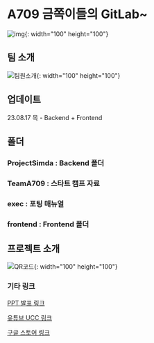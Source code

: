 # A709 금쪽이들의 GitLab~

![img](/uploads/e5f1f09f57dee9581bd3b75f421d6e8b/img.gif){: width="100" height="100"}

## 팀 소개
![팀원소개](/uploads/87c2fdc542ae21564be6f6ff657dfc85/팀원소개.jpg){: width="100" height="100"}

## 업데이트
23.08.17 목 - Backend + Frontend

## 폴더
### ProjectSimda : Backend 폴더
### TeamA709 : 스타트 캠프 자료
### exec : 포팅 매뉴얼
### frontend : Frontend 폴더

## 프로젝트 소개
![QR코드](/uploads/e9ad3925696d8d81a69e50e56cdd20ef/QR코드.jpg){: width="100" height="100"}

### 기타 링크
[PPT 발표 링크](https://www.canva.com/design/DAFrwICNf5A/kD4WbLgilbaFHOxD8VQ5-g/view?utm_content=DAFrwICNf5A&utm_campaign=designshare&utm_medium=link&utm_source=publishsharelink)

[유튜브 UCC 링크](https://www.youtube.com/watch?v=chIZHW4fDa0&feature=youtu.be)

[구글 스토어 링크](https://play.google.com/store/apps/details?id=com.ssafy.simda.simda)
